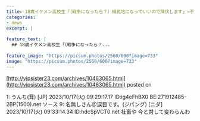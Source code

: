 ```yaml
---
title: 18歳イケメン高校生「（戦争になったら？）植民地になっていいので降伏します」→不細工ハゲウヨ発狂w
categories:
- news
excerpt: |
  
feature_text: |
  ## 18歳イケメン高校生「（戦争になったら？...
  
feature_image: "https://picsum.photos/2560/600?image=733"
image: "https://picsum.photos/2560/600?image=733"
---
```


[http://vipsister23.com/archives/10463065.html](http://vipsister23.com/archives/10463065.html)
posted on 

<!--more-->

1: うんち(茸) [JP] 2023/10/17(火) 09:29:17.17 ID:ig4eFhBX0 BE:271912485-2BP(1500).net ソース 9: 名無しさん＠涙目です。(ジパング) [ニダ] 2023/10/17(火) 09:33:14.34 ID:hdcSpVCT0.net 社畜や 今と対して変わらんわ
